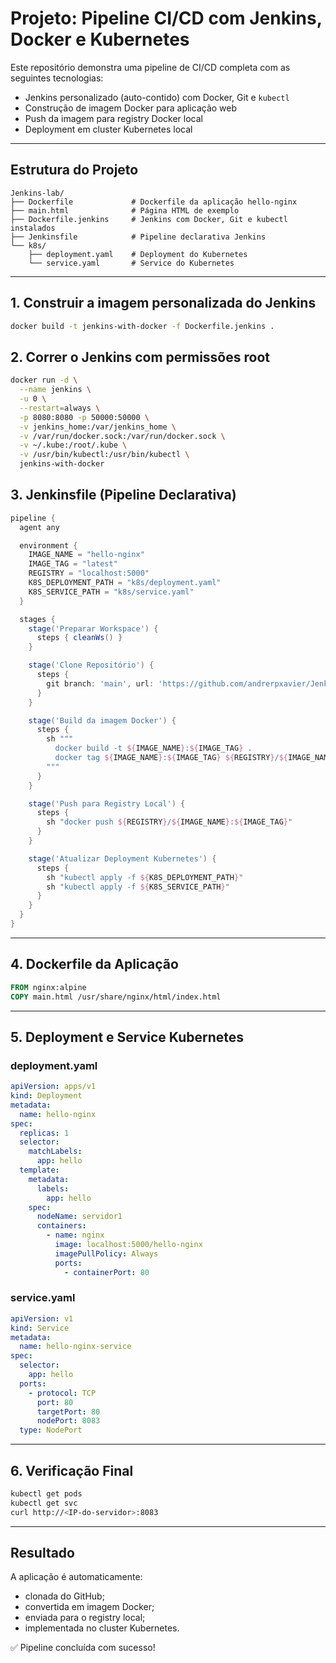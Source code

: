 # Projeto: Pipeline CI/CD com Jenkins, Docker e Kubernetes

Este repositório demonstra uma pipeline de CI/CD completa com as seguintes tecnologias:
- Jenkins personalizado (auto-contido) com Docker, Git e `kubectl`
- Construção de imagem Docker para aplicação web
- Push da imagem para registry Docker local
- Deployment em cluster Kubernetes local

---

## Estrutura do Projeto

```plaintext
Jenkins-lab/
├── Dockerfile             # Dockerfile da aplicação hello-nginx
├── main.html              # Página HTML de exemplo
├── Dockerfile.jenkins     # Jenkins com Docker, Git e kubectl instalados
├── Jenkinsfile            # Pipeline declarativa Jenkins
└── k8s/
    ├── deployment.yaml    # Deployment do Kubernetes
    └── service.yaml       # Service do Kubernetes
```

---

## 1. Construir a imagem personalizada do Jenkins

```bash
docker build -t jenkins-with-docker -f Dockerfile.jenkins .
```

## 2. Correr o Jenkins com permissões root

```bash
docker run -d \
  --name jenkins \
  -u 0 \
  --restart=always \
  -p 8080:8080 -p 50000:50000 \
  -v jenkins_home:/var/jenkins_home \
  -v /var/run/docker.sock:/var/run/docker.sock \
  -v ~/.kube:/root/.kube \
  -v /usr/bin/kubectl:/usr/bin/kubectl \
  jenkins-with-docker
```

## 3. Jenkinsfile (Pipeline Declarativa)

```groovy
pipeline {
  agent any

  environment {
    IMAGE_NAME = "hello-nginx"
    IMAGE_TAG = "latest"
    REGISTRY = "localhost:5000"
    K8S_DEPLOYMENT_PATH = "k8s/deployment.yaml"
    K8S_SERVICE_PATH = "k8s/service.yaml"
  }

  stages {
    stage('Preparar Workspace') {
      steps { cleanWs() }
    }

    stage('Clone Repositório') {
      steps {
        git branch: 'main', url: 'https://github.com/andrerpxavier/Jenkins-lab.git'
      }
    }

    stage('Build da imagem Docker') {
      steps {
        sh """
          docker build -t ${IMAGE_NAME}:${IMAGE_TAG} .
          docker tag ${IMAGE_NAME}:${IMAGE_TAG} ${REGISTRY}/${IMAGE_NAME}:${IMAGE_TAG}
        """
      }
    }

    stage('Push para Registry Local') {
      steps {
        sh "docker push ${REGISTRY}/${IMAGE_NAME}:${IMAGE_TAG}"
      }
    }

    stage('Atualizar Deployment Kubernetes') {
      steps {
        sh "kubectl apply -f ${K8S_DEPLOYMENT_PATH}"
        sh "kubectl apply -f ${K8S_SERVICE_PATH}"
      }
    }
  }
}
```

---

## 4. Dockerfile da Aplicação

```Dockerfile
FROM nginx:alpine
COPY main.html /usr/share/nginx/html/index.html
```

---

## 5. Deployment e Service Kubernetes

### deployment.yaml
```yaml
apiVersion: apps/v1
kind: Deployment
metadata:
  name: hello-nginx
spec:
  replicas: 1
  selector:
    matchLabels:
      app: hello
  template:
    metadata:
      labels:
        app: hello
    spec:
      nodeName: servidor1
      containers:
        - name: nginx
          image: localhost:5000/hello-nginx
          imagePullPolicy: Always
          ports:
            - containerPort: 80
```

### service.yaml
```yaml
apiVersion: v1
kind: Service
metadata:
  name: hello-nginx-service
spec:
  selector:
    app: hello
  ports:
    - protocol: TCP
      port: 80
      targetPort: 80
      nodePort: 8083
  type: NodePort
```

---

## 6. Verificação Final

```bash
kubectl get pods
kubectl get svc
curl http://<IP-do-servidor>:8083
```

---

## Resultado
A aplicação é automaticamente: 
- clonada do GitHub;
- convertida em imagem Docker;
- enviada para o registry local;
- implementada no cluster Kubernetes.

✅ Pipeline concluída com sucesso!
